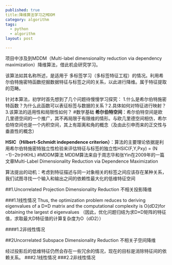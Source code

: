 ```yaml
---
published: true
title:降维算法学习之MDDM
category: algorithm
tags: 
  - python
  - algorithm
layout: post

---
```


项目中涉及到MDDM（Multi-label dimensionality reduction via dependency maximization）降维算法，借此机会研究学习。

该算法如其名称所述，是适用于 多标签学习（多标签特征工程）的情况。利用希尔伯特施密特函数挖掘数据特征与标签之间的关系，以此进行降维。属于特征提取的范畴。

针对本算法，初学时首先想到了几个问题待慢慢学习探究：
1.什么是希尔伯特施密特函数？为什么此函数可以表征标签与数据的关系？2.具体如何对特征进行映射？3.该算法的适用性和局限性如何？
#数学基础
**希尔伯特空间**：希尔伯特空间是欧几里德空间的一个推广，其不再局限于有限维的情形。与欧几里德空间相仿，希尔伯特空间也是一个内积空间，其上有距离和角的概念（及由此引申而来的正交性与垂直性的概念）

**HSIC（Hilbert-Schmidt independence criterion）**：算法的主要理论依据是利用希尔伯特施密特独立性检验来评估特征与标签的独立性HSIC(F,Y,Pxy) = (N −1)−2tr(HKHL)
#MDDM算法
MDDM算法来自于周志华和张Yin在2009年的一篇文章Multi-Label Dimensionality Reduction via Dependence Maximization

算法提出的动机：考虑到特征描述与同一对象相关的标签之间应该存在某种关系，我们试图寻找一个输入和输出之间的依赖性最大化的低维特征空间

##1.Uncorrelated Projection Dimensionality Reduction 不相关投影降维

###1.1线性情况
Thus, the optimization problem reduces to deriving eigenvalues of a D×D matrix and the computational complexity is O(dD2)for obtaining the largest d eigenvalues
（因此，优化问题归结为求D×D矩阵的特征值，求取最大D特征值的计算复杂度为O（dD2））

####1.2非线性情况

##2Uncorrelated Subspace Dimensionality Reduction 不相关子空间降维

经过投影后的低维特征仍然会存在一些冗余的情况，现在的目标是消除特征间的依赖关系。
###2.1线性情况
###2.2非线性情况